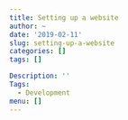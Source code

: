 ```yaml
---
title: Setting up a website
author: ~
date: '2019-02-11'
slug: setting-up-a-website
categories: []
tags: []

Description: ''
Tags:
  - Development
menu: []
---
```

